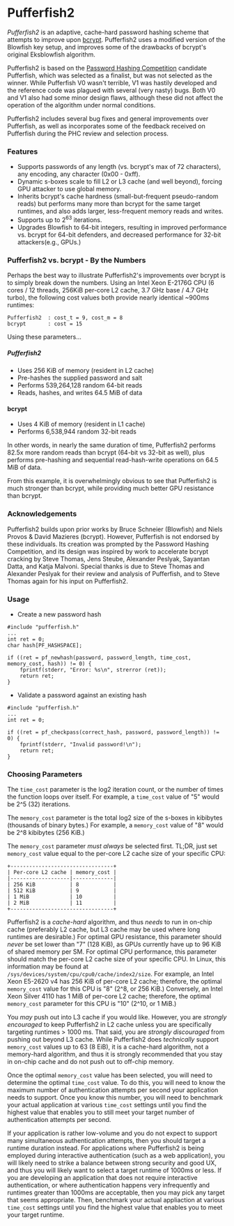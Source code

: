 Pufferfish2
==========

_Pufferfish2_ is an adaptive, cache-hard password hashing scheme that attempts to improve upon [bcrypt](https://en.wikipedia.org/wiki/Bcrypt). Pufferfish2 uses a modified version of the Blowfish key setup, and improves some of the drawbacks of bcrypt's original Eksblowfish algorithm. 

Pufferfish2 is based on the [Password Hashing Competition](https://password-hashing.net) candidate Pufferfish, which was selected as a finalist, but was not selected as the winner. While Pufferfish V0 wasn't terrible, V1 was hastily developed and the reference code was plagued with several (very nasty) bugs. Both V0 and V1 also had some minor design flaws, although these did not affect the operation of the algorithm under normal conditions.

Pufferfish2 includes several bug fixes and general improvements over Pufferfish, as well as incorporates some of the feedback received on Pufferfish during the PHC review and selection process.

### Features

* Supports passwords of any length (vs. bcrypt's max of 72 characters), any encoding, any character (0x00 - 0xff).
* Dynamic s-boxes scale to fill L2 or L3 cache (and well beyond), forcing GPU attacker to use global memory.
* Inherits bcrypt's cache hardness (small-but-frequent pseudo-random reads) but performs many more than bcrypt for the same target runtimes, and also adds larger, less-frequent memory reads and writes.
* Supports up to 2<sup>63</sup> iterations.
* Upgrades Blowfish to 64-bit integers, resulting in improved performance vs. bcrypt for 64-bit defenders, and decreased performance for 32-bit attackers(e.g., GPUs.)


### Pufferfish2 vs. bcrypt - By the Numbers

Perhaps the best way to illustrate Pufferfish2's improvements over bcrypt is to simply break down the numbers. Using an Intel Xeon E-2176G CPU (6 cores / 12 threads, 256KiB per-core L2 cache, 3.7 GHz base / 4.7 GHz turbo), the following cost values both provide nearly identical ~900ms runtimes:

```
Pufferfish2  : cost_t = 9, cost_m = 8
bcrypt       : cost = 15
```

Using these parameters...

##### Pufferfish2
* Uses 256 KiB of memory (resident in L2 cache)
* Pre-hashes the supplied password and salt
* Performs 539,264,128 random 64-bit reads
* Reads, hashes, and writes 64.5 MiB of data

#### bcrypt
* Uses 4 KiB of memory (resident in L1 cache)
* Performs 6,538,944 random 32-bit reads

In other words, in nearly the same duration of time, Pufferfish2 performs 82.5x more random reads than bcrypt (64-bit vs 32-bit as well), plus performs pre-hashing and sequential read-hash-write operations on 64.5 MiB of data. 

From this example, it is overwhelmingly obvious to see that Pufferfish2 is much stronger than bcrypt, while providing much better GPU resistance than bcrypt.


### Acknowledgements

Pufferfish2 builds upon prior works by Bruce Schneier (Blowfish) and Niels Provos & David Mazieres (bcrypt). However, Pufferfish is not endorsed by these individuals. Its creation was prompted by the Password Hashing Competition, and its design was inspired by work to accelerate bcrypt cracking by Steve Thomas, Jens Steube, Alexander Peslyak, Sayantan Datta, and Katja Malvoni. Special thanks is due to Steve Thomas and Alexander Peslyak for their review and analysis of Pufferfish, and to Steve Thomas again for his input on Pufferfish2.


### Usage

* Create a new password hash

```
#include "pufferfish.h"
...
int ret = 0;
char hash[PF_HASHSPACE];

if ((ret = pf_newhash(password, password_length, time_cost, memory_cost, hash)) != 0) {
    fprintf(stderr, "Error: %s\n", strerror (ret));
    return ret;
}
```

* Validate a password against an existing hash

```
#include "pufferfish.h"
...
int ret = 0;

if ((ret = pf_checkpass(correct_hash, password, password_length)) != 0) {
    fprintf(stderr, "Invalid password!\n");
    return ret;
}
```

### Choosing Parameters

The `time_cost` parameter is the log2 iteration count, or the number of times the function loops over itself. For example, a `time_cost` value of "5" would be 2^5 (32) iterations.

The `memory_cost` parameter is the total log2 size of the s-boxes in kibibytes (thousands of binary bytes.) For example, a `memory_cost` value of "8" would be 2^8 kibibytes (256 KiB.)

The `memory_cost` parameter *must always* be selected first. TL;DR, just set `memory_cost` value equal to the per-core L2 cache size of your specific CPU:

```
+---------------------------------+
| Per-core L2 cache | memory_cost |
|-------------------|-------------|
| 256 KiB           | 8           |
| 512 KiB           | 9           |
| 1 MiB             | 10          |
| 2 MiB             | 11          |
+---------------------------------+
```

Pufferfish2 is a _cache-hard_ algorithm, and thus _needs_ to run in on-chip cache (preferably L2 cache, but L3 cache may be used where long runtimes are desirable.) For optimal GPU resistance, this parameter should *never* be set lower than "7" (128 KiB), as GPUs currently have up to 96 KiB of shared memory per SM. For optimal CPU performance, this parameter should match the per-core L2 cache size of your specific CPU. In Linux, this information may be found at `/sys/devices/system/cpu/cpu0/cache/index2/size`. For example, an Intel Xeon E5-2620 v4 has 256 KiB of per-core L2 cache; therefore, the optimal `memory_cost` value for this CPU is "8" (2^8, or 256 KiB.) Conversely, an Intel Xeon Silver 4110 has 1 MiB of per-core L2 cache; therefore, the optimal `memory_cost` parameter for this CPU is "10" (2^10, or 1 MiB.)

You _may_ push out into L3 cache if you would like. However, you are *strongly encouraged* to keep Pufferfish2 in L2 cache unless you are specifically targeting runtimes > 1000 ms. That said, you are *strongly discouraged* from pushing out beyond L3 cache. While Pufferfish2 does _technically_ support `memory_cost` values up to 63 (8 EiB), it is a cache-hard algorithm, not a memory-hard algorithm, and thus it is strongly recommended that you stay in on-chip cache and do not push out to off-chip memory.

Once the optimal `memory_cost` value has been selected, you will need to determine the optimal `time_cost` value. To do this, you will need to know the maximum number of authentication attempts per second your application needs to support. Once you know this number, you will need to benchmark your actual application at various `time_cost` settings until you find the highest value that enables you to still meet your target number of authentication attempts per second.

If your application is rather low-volume and you do not expect to support many simultaneous authentication attempts, then you should target a runtime duration instead. For applications where Pufferfish2 is being employed during interactive authentication (such as a web application), you will likely need to strike a balance between strong security and good UX, and thus you will likely want to select a target runtime of 1000ms or less. If you are developing an application that does not require interactive authentication, or where authentication happens very infrequently and runtimes greater than 1000ms are acceptable, then you may pick any target that seems appropriate. Then, benchmark your actual appliaction at various `time_cost` settings until you find the highest value that enables you to meet your target runtime.

